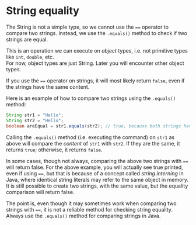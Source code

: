 # String equality

The String is not a simple type, so we cannot use the `==` operator to compare two strings. Instead, we use the `.equals()` method to check if two strings are equal.

This is an operation we can execute on _object_ types, i.e. not primitive types like `int`, `double`, etc.\
For now, object types are just String. Later you will encounter other object types.

If you use the `==` operator on strings, it will most likely return `false`, even if the strings have the same content. 

Here is an example of how to compare two strings using the `.equals()` method:

```java
String str1 = "Hello";
String str2 = "Hello";
boolean areEqual = str1.equals(str2); // true, because both strings have the same content
```

Calling the `.equals()` method (i.e. executing the command) on `str1` as above will compare the _content_ of `str1` with `str2`. If they are the same, it returns `true`; otherwise, it returns `false`.

In some cases, though not always, comparing the above two strings with `==` will return false. For the above example, you will actually see true printed, even if using `==`, but that is because of a concept called _string interning_ in Java, where identical string literals may refer to the same object in memory. It is still possible to create two strings, with the same value, but the equality comparison will return false.

The point is, even though it may sometimes work when comparing two strings with `==`, it is not a reliable method for checking string equality. Always use the `.equals()` method for comparing strings in Java.